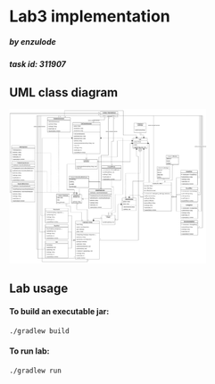# Lab3 implementation
##### by enzulode

##### task id: 311907

## UML class diagram
<img src="docs/UML-png-v1.1.0.png" style="background-color: white" height="70%" width="70%"/>

## Lab usage
#### To build an executable jar:
```shell
./gradlew build
```

#### To run lab:
```shell
./gradlew run
```